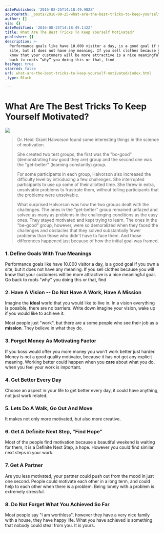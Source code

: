```yaml
---
datePublished: '2016-08-25T14:18:49.902Z'
sourcePath: _posts/2016-08-25-what-are-the-best-tricks-to-keep-yourself-motivated.md
author: []
via: {}
dateModified: '2016-08-25T14:18:49.142Z'
title: What Are The Best Tricks To Keep Yourself Motivated?
publisher: {}
description: >-
  Performance goals like have 10.000 visitor a day, is a good goal if you own a
  site, but it does not have any meaning. If you sell clothes because you will
  know that your customers will be more attractive is a nice meaningful goal. Go
  back to roots “why” you doing this or that, find
hasPage: true
starred: false
url: what-are-the-best-tricks-to-keep-yourself-motivated/index.html
_type: Blurb

---
```

# **What Are The Best Tricks To Keep Yourself Motivated?**
![](https://the-grid-user-content.s3-us-west-2.amazonaws.com/7a1d126d-c793-4878-9187-bec0024e82aa.jpg)

> Dr. Heidi Grant Halvorson found some interesting things in the science of motivation.
> 
> She created two test groups, the first was the "bo-good" (demonstrating how good they are) group and the second one was the "get-better" (learning constantly) group.
> 
> For some participants in each group, Halvorson also increased the difficulty level by introducing a few challenges. She interrupted participants to use up some of their allotted time. She threw in extra, unsolvable problems to frustrate them, without telling participants that the problems were unsolvable.
> 
> What surprised Halvorson was how the two groups dealt with the challenges. The ones in the "get-better" group remained unfazed and solved as many as problems in the challenging conditions as the easy ones. They stayed motivated and kept trying to learn. The ones in the "be-good" group, however, were so demoralized when they faced the challenges and obstacles that they solved substantially fewer problems than those who didn't have to face them. And those differences happened just because of how the initial goal was framed.

### 1\. Define Goals With True Meanings

Performance goals like have 10.000 visitor a day, is a good goal if you own a site, but it does not have any meaning. If you sell clothes because you will know that your customers will be more attractive is a nice meaningful goal. Go back to roots "why" you doing this or that, find

### 2\. Have A Vision -- Do Not Have A Work, Have A Mission

Imagine the **ideal** world that you would like to live in. In a vision everything is possible, there are no barriers. Write down imagine your vision, wake up if you would like to achieve it.

Most people just "work", but there are a some people who see their job as a **mission**. They believe in what they do.

### 3\. Forget Money As Motivating Factor

If you boss would offer you more money you won't work better just harder. Money is not a good quality motivator, because it has not got any explicit meaning. Working better could happen when you **care** about what you do, when you feel your work is important.

### 4\. Get Better Every Day

Choose an aspect in your life to get better every day, it could have anything, not just work related.

### 5\. Lets Do A Walk, Go Out And Move

It makes not only more motivated, but also more creative.

### 6\. Get A Definite Next Step, "Find Hope"

Most of the people find motivation because a beautiful weekend is waiting for them, it is a Definite Next Step, a hope. However you could find similar next steps in your work.

### 7\. Get A Partner

Are you less motivated, your partner could push out from the mood in just one second. People could motivate each other in a long term, and could help to each other when there is a problem. Being lonely with a problem is extremely stressful.

### 8\. Do Not Forget What You Achieved So Far

Most people say "I am worthless", however they have a very nice family with a house, they have happy life. What you have achieved is something that nobody could steal from you. It is yours.